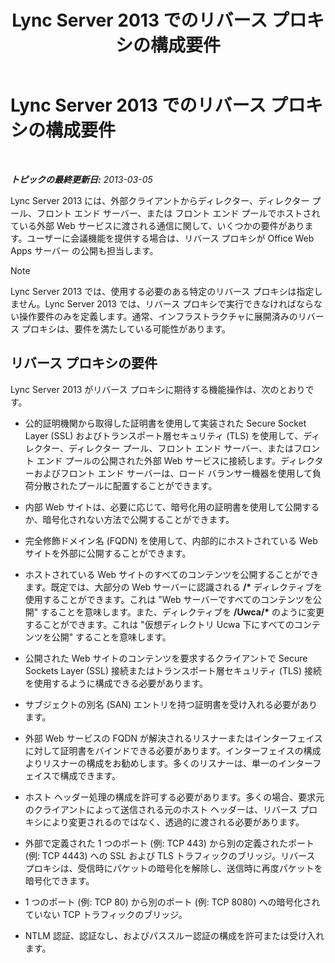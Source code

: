 ﻿---
title: Lync Server 2013 でのリバース プロキシの構成要件
TOCTitle: Lync Server 2013 でのリバース プロキシの構成要件
ms:assetid: c37d688a-28e4-4822-80cc-6add59c71052
ms:mtpsurl: https://technet.microsoft.com/ja-jp/library/JJ945651(v=OCS.15)
ms:contentKeyID: 52056700
ms.date: 05/19/2016
mtps_version: v=OCS.15
ms.translationtype: HT
---

# Lync Server 2013 でのリバース プロキシの構成要件

 

_**トピックの最終更新日:** 2013-03-05_

Lync Server 2013 には、外部クライアントからディレクター、ディレクター プール、フロント エンド サーバー、または フロント エンド プールでホストされている外部 Web サービスに渡される通信に関して、いくつかの要件があります。ユーザーに会議機能を提供する場合は、リバース プロキシが Office Web Apps サーバー の公開も担当します。

> [!NOTE]
> Lync Server 2013 では、使用する必要のある特定のリバース プロキシは指定しません。Lync Server 2013 では、リバース プロキシで実行できなければならない操作要件のみを定義します。通常、インフラストラクチャに展開済みのリバース プロキシは、要件を満たしている可能性があります。


## リバース プロキシの要件

Lync Server 2013 がリバース プロキシに期待する機能操作は、次のとおりです。

  - 公的証明機関から取得した証明書を使用して実装された Secure Socket Layer (SSL) およびトランスポート層セキュリティ (TLS) を使用して、ディレクター、ディレクター プール、フロント エンド サーバー、またはフロント エンド プールの公開された外部 Web サービスに接続します。ディレクターおよびフロント エンド サーバーは、ロード バランサー機器を使用して負荷分散されたプールに配置することができます。

  - 内部 Web サイトは、必要に応じて、暗号化用の証明書を使用して公開するか、暗号化されない方法で公開することができます。

  - 完全修飾ドメイン名 (FQDN) を使用して、内部的にホストされている Web サイトを外部に公開することができます。

  - ホストされている Web サイトのすべてのコンテンツを公開することができます。既定では、大部分の Web サーバーに認識される **/\*** ディレクティブを使用することができます。これは "Web サーバーですべてのコンテンツを公開" することを意味します。また、ディレクティブを **/Uwca/\*** のように変更することができます。これは "仮想ディレクトリ Ucwa 下にすべてのコンテンツを公開" することを意味します。

  - 公開された Web サイトのコンテンツを要求するクライアントで Secure Sockets Layer (SSL) 接続またはトランスポート層セキュリティ (TLS) 接続を使用するように構成できる必要があります。

  - サブジェクトの別名 (SAN) エントリを持つ証明書を受け入れる必要があります。

  - 外部 Web サービスの FQDN が解決されるリスナーまたはインターフェイスに対して証明書をバインドできる必要があります。インターフェイスの構成よりリスナーの構成をお勧めします。多くのリスナーは、単一のインターフェイスで構成できます。

  - ホスト ヘッダー処理の構成を許可する必要があります。多くの場合、要求元のクライアントによって送信される元のホスト ヘッダーは、リバース プロキシにより変更されるのではなく、透過的に渡される必要があります。

  - 外部で定義された 1 つのポート (例: TCP 443) から別の定義されたポート (例: TCP 4443) への SSL および TLS トラフィックのブリッジ。リバース プロキシは、受信時にパケットの暗号化を解除し、送信時に再度パケットを暗号化できます。

  - 1 つのポート (例: TCP 80) から別のポート (例: TCP 8080) への暗号化されていない TCP トラフィックのブリッジ。

  - NTLM 認証、認証なし、およびパススルー認証の構成を許可または受け入れます。

